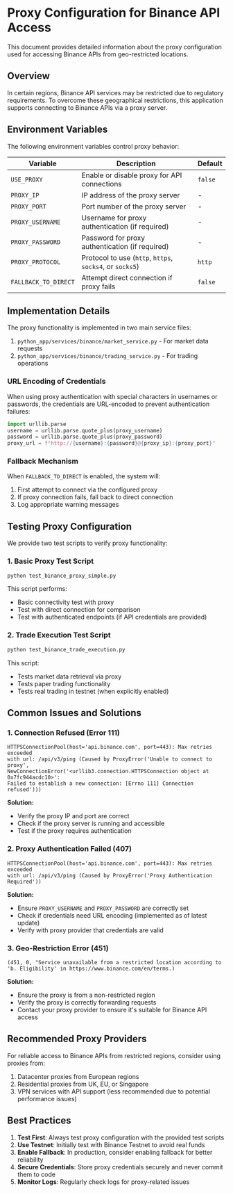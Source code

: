 # Proxy Configuration for Binance API Access

This document provides detailed information about the proxy configuration used for accessing Binance APIs from geo-restricted locations.

## Overview

In certain regions, Binance API services may be restricted due to regulatory requirements. To overcome these geographical restrictions, this application supports connecting to Binance APIs via a proxy server.

## Environment Variables

The following environment variables control proxy behavior:

| Variable | Description | Default |
|----------|-------------|---------|
| `USE_PROXY` | Enable or disable proxy for API connections | `false` |
| `PROXY_IP` | IP address of the proxy server | - |
| `PROXY_PORT` | Port number of the proxy server | - |
| `PROXY_USERNAME` | Username for proxy authentication (if required) | - |
| `PROXY_PASSWORD` | Password for proxy authentication (if required) | - |
| `PROXY_PROTOCOL` | Protocol to use (`http`, `https`, `socks4`, or `socks5`) | `http` |
| `FALLBACK_TO_DIRECT` | Attempt direct connection if proxy fails | `false` |

## Implementation Details

The proxy functionality is implemented in two main service files:

1. `python_app/services/binance/market_service.py` - For market data requests
2. `python_app/services/binance/trading_service.py` - For trading operations

### URL Encoding of Credentials

When using proxy authentication with special characters in usernames or passwords, the credentials are URL-encoded to prevent authentication failures:

```python
import urllib.parse
username = urllib.parse.quote_plus(proxy_username)
password = urllib.parse.quote_plus(proxy_password)
proxy_url = f"http://{username}:{password}@{proxy_ip}:{proxy_port}"
```

### Fallback Mechanism

When `FALLBACK_TO_DIRECT` is enabled, the system will:
1. First attempt to connect via the configured proxy
2. If proxy connection fails, fall back to direct connection
3. Log appropriate warning messages

## Testing Proxy Configuration

We provide two test scripts to verify proxy functionality:

### 1. Basic Proxy Test Script

```bash
python test_binance_proxy_simple.py
```

This script performs:
- Basic connectivity test with proxy
- Test with direct connection for comparison
- Test with authenticated endpoints (if API credentials are provided)

### 2. Trade Execution Test Script

```bash
python test_binance_trade_execution.py
```

This script:
- Tests market data retrieval via proxy
- Tests paper trading functionality
- Tests real trading in testnet (when explicitly enabled)

## Common Issues and Solutions

### 1. Connection Refused (Error 111)

```
HTTPSConnectionPool(host='api.binance.com', port=443): Max retries exceeded 
with url: /api/v3/ping (Caused by ProxyError('Unable to connect to proxy', 
NewConnectionError('<urllib3.connection.HTTPSConnection object at 0x7fc944acdc10>': 
Failed to establish a new connection: [Errno 111] Connection refused')))
```

**Solution:**
- Verify the proxy IP and port are correct
- Check if the proxy server is running and accessible
- Test if the proxy requires authentication

### 2. Proxy Authentication Failed (407)

```
HTTPSConnectionPool(host='api.binance.com', port=443): Max retries exceeded 
with url: /api/v3/ping (Caused by ProxyError('Proxy Authentication Required'))
```

**Solution:**
- Ensure `PROXY_USERNAME` and `PROXY_PASSWORD` are correctly set
- Check if credentials need URL encoding (implemented as of latest update)
- Verify with proxy provider that credentials are valid

### 3. Geo-Restriction Error (451)

```
(451, 0, "Service unavailable from a restricted location according to 
'b. Eligibility' in https://www.binance.com/en/terms.)
```

**Solution:**
- Ensure the proxy is from a non-restricted region
- Verify the proxy is correctly forwarding requests
- Contact your proxy provider to ensure it's suitable for Binance API access

## Recommended Proxy Providers

For reliable access to Binance APIs from restricted regions, consider using proxies from:

1. Datacenter proxies from European regions 
2. Residential proxies from UK, EU, or Singapore
3. VPN services with API support (less recommended due to potential performance issues)

## Best Practices

1. **Test First**: Always test proxy configuration with the provided test scripts
2. **Use Testnet**: Initially test with Binance Testnet to avoid real funds
3. **Enable Fallback**: In production, consider enabling fallback for better reliability
4. **Secure Credentials**: Store proxy credentials securely and never commit them to code
5. **Monitor Logs**: Regularly check logs for proxy-related issues